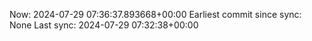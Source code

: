 Now: 2024-07-29 07:36:37.893668+00:00 Earliest commit since sync: None Last sync: 2024-07-29 07:32:38+00:00

